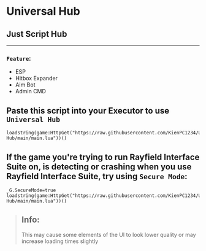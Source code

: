 # Universal Hub
## Just Script Hub
___
### `Feature`:
+ ESP
+ Hitbox Expander
+ Aim Bot
+ Admin CMD
## Paste this script into your Executor to use `Universal Hub`
    loadstring(game:HttpGet("https://raw.githubusercontent.com/KienPC1234/Universal-Hub/main/main.lua"))()
## If the game you're trying to run Rayfield Interface Suite on, is detecting or crashing when you use Rayfield Interface Suite, try using `Secure Mode`: 
    _G.SecureMode=true
    loadstring(game:HttpGet("https://raw.githubusercontent.com/KienPC1234/Universal-Hub/main/main.lua"))()
> ## Info:
> This may cause some elements of the UI to look lower quality or may increase loading times slightly

